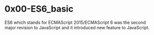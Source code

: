 # 0x00-ES6_basic

ES6 which stands for ECMAScript 2015/ECMAScript 6 was the second major revision to JavaScript and it introduced new feature to JavaScript.
